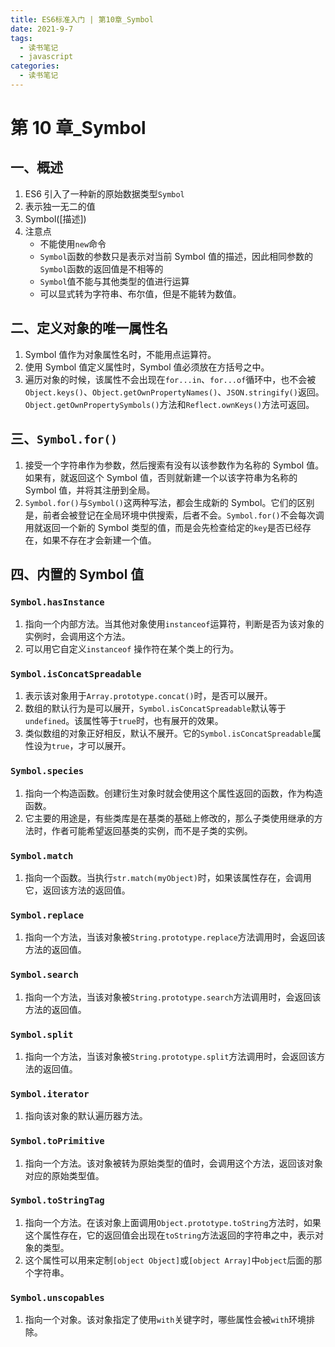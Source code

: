 ```yaml
---
title: ES6标准入门 | 第10章_Symbol
date: 2021-9-7
tags:
  - 读书笔记
  - javascript
categories:
  - 读书笔记
---
```


# 第 10 章\_Symbol

## 一、概述

1. ES6 引入了一种新的原始数据类型`Symbol`
2. 表示独一无二的值
3. Symbol([描述])
4. 注意点
   - 不能使用`new`命令
   - `Symbol`函数的参数只是表示对当前 Symbol 值的描述，因此相同参数的`Symbol`函数的返回值是不相等的
   - `Symbol`值不能与其他类型的值进行运算
   - 可以显式转为字符串、布尔值，但是不能转为数值。

## 二、定义对象的唯一属性名

1. Symbol 值作为对象属性名时，不能用点运算符。
2. 使用 Symbol 值定义属性时，Symbol 值必须放在方括号之中。
3. 遍历对象的时候，该属性不会出现在`for...in`、`for...of`循环中，也不会被`Object.keys()`、`Object.getOwnPropertyNames()`、`JSON.stringify()`返回。`Object.getOwnPropertySymbols()`方法和`Reflect.ownKeys()`方法可返回。

## 三、`Symbol.for()`

1. 接受一个字符串作为参数，然后搜索有没有以该参数作为名称的 Symbol 值。如果有，就返回这个 Symbol 值，否则就新建一个以该字符串为名称的 Symbol 值，并将其注册到全局。
2. `Symbol.for()`与`Symbol()`这两种写法，都会生成新的 Symbol。它们的区别是，前者会被登记在全局环境中供搜索，后者不会。`Symbol.for()`不会每次调用就返回一个新的 Symbol 类型的值，而是会先检查给定的`key`是否已经存在，如果不存在才会新建一个值。

## 四、内置的 Symbol 值

### `Symbol.hasInstance`

1. 指向一个内部方法。当其他对象使用`instanceof`运算符，判断是否为该对象的实例时，会调用这个方法。
2. 可以用它自定义`instanceof` 操作符在某个类上的行为。

### `Symbol.isConcatSpreadable`

1. 表示该对象用于`Array.prototype.concat()`时，是否可以展开。
2. 数组的默认行为是可以展开，`Symbol.isConcatSpreadable`默认等于`undefined`。该属性等于`true`时，也有展开的效果。
3. 类似数组的对象正好相反，默认不展开。它的`Symbol.isConcatSpreadable`属性设为`true`，才可以展开。

### `Symbol.species`

1. 指向一个构造函数。创建衍生对象时就会使用这个属性返回的函数，作为构造函数。
2. 它主要的用途是，有些类库是在基类的基础上修改的，那么子类使用继承的方法时，作者可能希望返回基类的实例，而不是子类的实例。

### `Symbol.match`

1. 指向一个函数。当执行`str.match(myObject)`时，如果该属性存在，会调用它，返回该方法的返回值。

### `Symbol.replace`

1. 指向一个方法，当该对象被`String.prototype.replace`方法调用时，会返回该方法的返回值。

### `Symbol.search`

1. 指向一个方法，当该对象被`String.prototype.search`方法调用时，会返回该方法的返回值。

### `Symbol.split`

1. 指向一个方法，当该对象被`String.prototype.split`方法调用时，会返回该方法的返回值。

### `Symbol.iterator`

1. 指向该对象的默认遍历器方法。

### `Symbol.toPrimitive`

1. 指向一个方法。该对象被转为原始类型的值时，会调用这个方法，返回该对象对应的原始类型值。

### `Symbol.toStringTag`

1. 指向一个方法。在该对象上面调用`Object.prototype.toString`方法时，如果这个属性存在，它的返回值会出现在`toString`方法返回的字符串之中，表示对象的类型。
2. 这个属性可以用来定制`[object Object]`或`[object Array]`中`object`后面的那个字符串。

### `Symbol.unscopables`

1. 指向一个对象。该对象指定了使用`with`关键字时，哪些属性会被`with`环境排除。
